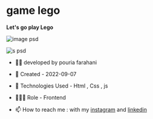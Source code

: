 # game lego


**Let's go play Lego**

![image psd](https://user-images.githubusercontent.com/109727844/188237655-a917ca94-0145-4fc9-b5a9-308c83b69b49.jpg)

![s psd](https://user-images.githubusercontent.com/109727844/188237760-5ed64bda-69c4-4be5-8fd2-f0a7d122d9c9.jpg)



- 👨‍💻 developed by pouria farahani

- 📆 Created - 2022-09-07

- 🤖 Technologies Used - Html , Css , js

- 🕵🏻‍♀️ Role - Frontend

- 📫 How to reach me : with my [instagram](https://www.instagram.com/pouria_farahani_developer) and [linkedin](https://www.linkedin.com/in/pouria-farahani-developer)
